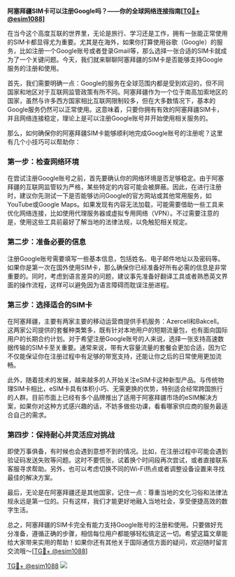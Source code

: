 **阿塞拜疆SIM卡可以注册Google吗？——你的全球网络连接指南[[TG💪+ @esim1088](https://t.me/s/esim1088)]**

在当今这个高度互联的世界里，无论是旅行、学习还是工作，拥有一张能正常使用的SIM卡都显得尤为重要。尤其是在海外，如果你打算使用谷歌（Google）的服务，比如注册一个Google账号或者登录Gmail等，那么选择一张合适的SIM卡就成为了一个关键问题。今天，我们就来聊聊阿塞拜疆的SIM卡是否能够支持Google服务的注册和使用。

首先，我们需要明确一点：Google的服务在全球范围内都是受到欢迎的，但不同国家和地区对于互联网监管政策有所不同。阿塞拜疆作为一个位于南高加索地区的国家，虽然与许多西方国家相比互联网限制较多，但在大多数情况下，基本的Google服务仍然可以正常使用。这意味着，只要你拥有有效的阿塞拜疆SIM卡，并且网络连接稳定，理论上是可以注册Google账号并开始使用相关服务的。

那么，如何确保你的阿塞拜疆SIM卡能够顺利地完成Google账号的注册呢？这里有几个小技巧可以帮助你：

### 第一步：检查网络环境

在尝试注册Google账号之前，首先要确认你的网络环境是否足够稳定。由于阿塞拜疆的互联网监管较为严格，某些特定的内容可能会被屏蔽。因此，在进行注册时，建议你先测试一下是否能够访问Google的官方网站或其他常用服务，如YouTube或Google Maps。如果发现有内容无法加载，可能需要借助一些工具来优化网络连接，比如使用代理服务器或虚拟专用网络（VPN）。不过需要注意的是，使用这些工具前最好了解当地的法律法规，以免触犯相关规定。

### 第二步：准备必要的信息

注册Google账号需要填写一些基本信息，包括姓名、电子邮件地址以及密码等。如果你是第一次在国外使用SIM卡，那么确保你已经准备好所有必需的信息是非常重要的。同时，考虑到语言差异的问题，建议事先准备好翻译工具或者熟悉英文界面的操作流程，这样可以避免因为语言障碍而耽误注册进程。

### 第三步：选择适合的SIM卡

在阿塞拜疆，主要有两家主要的移动运营商提供手机服务：Azercell和Bakcell。这两家公司提供的套餐种类繁多，既有针对本地用户的短期流量包，也有面向国际用户的长期合约计划。对于希望注册Google账号的人来说，选择一张支持高速数据传输的SIM卡至关重要。通常来说，带有大容量流量的套餐会更加合适，因为它不仅能保证你在注册过程中有足够的带宽支持，还能让你之后的日常使用更加流畅。

此外，随着技术的发展，越来越多的人开始关注eSIM卡这种新型产品。与传统物理SIM卡相比，eSIM卡具有体积小巧、无需更换的优势，特别适合经常跨国旅行的人群。目前市面上已经有多个品牌推出了适用于阿塞拜疆市场的eSIM解决方案，如果你对这种方式感兴趣的话，不妨多做些功课，看看哪家供应商的服务最适合自己的需求。

### 第四步：保持耐心并灵活应对挑战

即使万事俱备，有时候也会遇到意想不到的情况。比如，在注册过程中可能会遇到验证码发送失败等问题。这时不要慌张，试着换个时间段再次尝试，或者直接联系客服寻求帮助。另外，也可以考虑切换不同的Wi-Fi热点或者调整设备设置来寻找最佳的解决方案。

最后，无论是在阿塞拜疆还是其他国家，记住一点：尊重当地的文化习俗和法律法规永远是第一位的。只有这样，我们才能更好地融入当地社会，享受便捷高效的数字生活。

总之，阿塞拜疆的SIM卡完全有能力支持Google账号的注册和使用。只要做好充分准备，遵循正确的步骤，相信每位用户都能够轻松搞定这一切。希望这篇文章能给大家带来实用的帮助！如果你还有其他关于国际通信方面的疑问，欢迎随时留言交流哦～[[TG💪+ @esim1088](https://t.me/s/esim1088)]

[TG💪+ @esim1088](https://t.me/s/esim1088) ![](https://i.postimg.cc/4NQfJmqS/Snipaste-2025-05-13-00-14-12.png)
